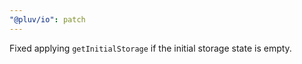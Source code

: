```yaml
---
"@pluv/io": patch
---
```


Fixed applying `getInitialStorage` if the initial storage state is empty.
